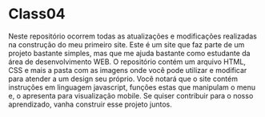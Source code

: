# Class04
Neste repositório ocorrem todas as atualizações e modificações realizadas na construção do meu primeiro site.
Este é um site que faz parte de um projeto bastante simples, mas que me ajuda bastante como estudante da área de desenvolvimento WEB.
O repositório contém um arquivo HTML, CSS e mais a pasta com as imagens onde você pode utilizar e modificar para atender a um design seu próprio.
Você notará que o site contém instruções em linguagem javascript, funções estas que manipulam o menu e, o apresenta para visualização mobile.
Se quiser contribuir para o nosso aprendizado, vanha construir esse projeto juntos.
